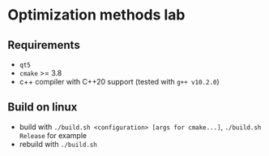 # Optimization methods lab

## Requirements
* `qt5`
* `cmake` >= 3.8
* c++ compiler with C++20 support (tested with `g++ v10.2.0`)

## Build on linux
* build with `./build.sh <configuration> [args for cmake...]`, `./build.sh Release` for example
* rebuild with `./build.sh`
